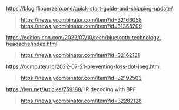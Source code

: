 https://blog.flipperzero.one/quick-start-guide-and-shipping-update/
> https://news.ycombinator.com/item?id=32166058
> https://news.ycombinator.com/item?id=31368209

https://edition.cnn.com/2022/07/10/tech/bluetooth-technology-headache/index.html
> https://news.ycombinator.com/item?id=32162131

https://computer.rip/2022-07-21-preventing-loss-dot-jpeg.html
> https://news.ycombinator.com/item?id=32192503

https://lwn.net/Articles/759188/ IR decoding with BPF
> https://news.ycombinator.com/item?id=32282128